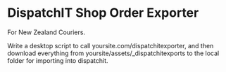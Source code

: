 # DispatchIT Shop Order Exporter

For New Zealand Couriers.

Write a desktop script to call yoursite.com/dispatchitexporter, and then download everything from
yoursite/assets/_dispatchitexports to the local folder for importing into dispatchit.